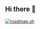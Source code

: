 ## Hi there 👋

[![roadmap.sh](https://roadmap.sh/card/tall/669a26bdfc0c013a40897a0b?variant=dark)](https://roadmap.sh)
